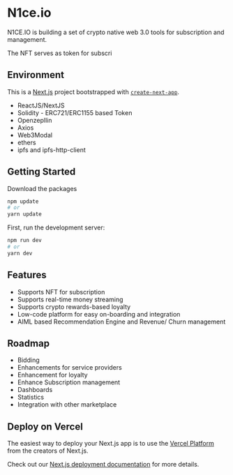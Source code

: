 # N1ce.io
N1CE.IO is building a set of crypto native web 3.0 tools for subscription and management.

The NFT serves as token for subscri


## Environment
This is a [Next.js](https://nextjs.org/) project bootstrapped with [`create-next-app`](https://github.com/vercel/next.js/tree/canary/packages/create-next-app).

- ReactJS/NextJS
- Solidity - ERC721/ERC1155 based Token
- Openzepllin
- Axios
- Web3Modal
- ethers
- ipfs and ipfs-http-client


## Getting Started

Download the packages
```bash
npm update
# or
yarn update
```

First, run the development server:

```bash
npm run dev
# or
yarn dev
```

## Features

- Supports NFT for subscription
- Supports real-time money streaming
- Supports crypto rewards-based loyalty
- Low-code platform for easy on-boarding and integration
- AIML based Recommendation Engine and Revenue/ Churn management

## Roadmap
- Bidding
- Enhancements for service providers
- Enhancement for loyalty
- Enhance Subscription management
- Dashboards
- Statistics
- Integration with other marketplace


## Deploy on Vercel

The easiest way to deploy your Next.js app is to use the [Vercel Platform](https://vercel.com/new?utm_medium=default-template&filter=next.js&utm_source=create-next-app&utm_campaign=create-next-app-readme) from the creators of Next.js.

Check out our [Next.js deployment documentation](https://nextjs.org/docs/deployment) for more details.
